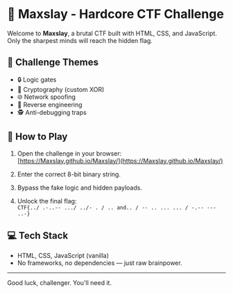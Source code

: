 # 🧠 Maxslay - Hardcore CTF Challenge

Welcome to **Maxslay**, a brutal CTF built with HTML, CSS, and JavaScript.  
Only the sharpest minds will reach the hidden flag.

## 🎯 Challenge Themes
- 🔒 Logic gates
- 🔐 Cryptography (custom XOR)
- 🌐 Network spoofing
- 🧬 Reverse engineering
- 🕵️ Anti-debugging traps

## 🚀 How to Play
1. Open the challenge in your browser:
    [https://Maxslay.github.io/Maxslay/](https://Maxslay.github.io/Maxslay/)

2. Enter the correct 8-bit binary string.
3. Bypass the fake logic and hidden payloads.
4. Unlock the final flag:  
   `CTF{../ .-..-- .../ ../- . / .. and.. / -- .. ... ... / -.-- --- ..-}`

## 💻 Tech Stack
- HTML, CSS, JavaScript (vanilla)
- No frameworks, no dependencies — just raw brainpower.

---

Good luck, challenger. You'll need it.
